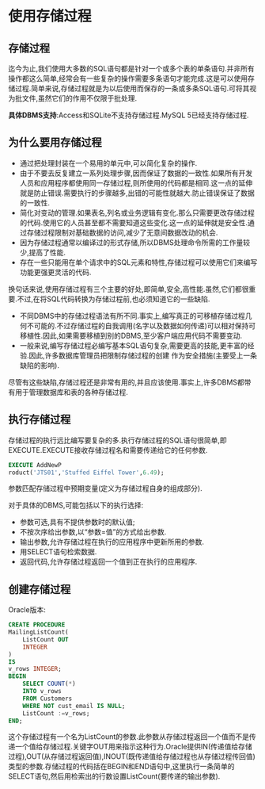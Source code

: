 # 使用存储过程

## 存储过程

迄今为止,我们使用大多数的SQL语句都是针对一个或多个表的单条语句.并非所有操作都这么简单,经常会有一些复杂的操作需要多条语句才能完成.这是可以使用存储过程.简单来说,存储过程就是为以后使用而保存的一条或多条SQL语句.可将其视为批文件,虽然它们的作用不仅限于批处理.

**具体DBMS支持**:Access和SQLite不支持存储过程.MySQL 5已经支持存储过程.

## 为什么要用存储过程

- 通过把处理封装在一个易用的单元中,可以简化复杂的操作.
- 由于不要去反复建立一系列处理步骤,因而保证了数据的一致性.如果所有开发人员和应用程序都使用同一存储过程,则所使用的代码都是相同.这一点的延伸就是防止错误.需要执行的步骤越多,出错的可能性就越大.防止错误保证了数据的一致性.
- 简化对变动的管理.如果表名,列名或业务逻辑有变化.那么只需要更改存储过程的代码.使用它的人员甚至都不需要知道这些变化.这一点的延伸就是安全性.通过存储过程限制对基础数据的访问,减少了无意间数据改动的机会.
- 因为存储过程通常以编译过的形式存储,所以DBMS处理命令所需的工作量较少,提高了性能.
- 存在一些只能用在单个请求中的SQL元素和特性,存储过程可以使用它们来编写功能更强更灵活的代码.

换句话来说,使用存储过程有三个主要的好处,即简单,安全,高性能.虽然,它们都很重要.不过,在将SQL代码转换为存储过程前,也必须知道它的一些缺陷.

- 不同DBMS中的存储过程语法有所不同.事实上,编写真正的可移植存储过程几何不可能的.不过存储过程的自我调用(名字以及数据如何传递)可以相对保持可移植性.因此,如果需要移植到别的DBMS,至少客户端应用代码不需要变动.
- 一般来说,编写存储过程必编写基本SQL语句复杂,需要更高的技能,更丰富的经验.因此,许多数据库管理员把限制存储过程的创建 作为安全措施(主要受上一条缺陷的影响).

尽管有这些缺陷,存储过程还是非常有用的,并且应该使用.事实上,许多DBMS都带有用于管理数据库和表的各种存储过程.

## 执行存储过程

存储过程的执行远比编写要复杂的多.执行存储过程的SQL语句很简单,即EXECUTE.EXECUTE接收存储过程名和需要传递给它的任何参数.

```sql
EXECUTE AddNewP
roduct('JTS01','Stuffed Eiffel Tower',6.49);
```

参数匹配存储过程中预期变量(定义为存储过程自身的组成部分).

对于具体的DBMS,可能包括以下的执行选择:

- 参数可选,具有不提供参数时的默认值;
- 不按次序给出参数,以“参数=值”的方式给出参数.
- 输出参数,允许存储过程在执行的应用程序中更新所用的参数.
- 用SELECT语句检索数据.
- 返回代码,允许存储过程返回一个值到正在执行的应用程序.

## 创建存储过程

Oracle版本:

```sql
CREATE PROCEDURE
MailingListCount(
    ListCount OUT
    INTEGER
)
IS
v_rows INTEGER;
BEGIN
    SELECT COUNT(*)
    INTO v_rows
    FROM Customers
    WHERE NOT cust_email IS NULL;
    ListCount :=v_rows;
END;
```

这个存储过程有一个名为ListCount的参数.此参数从存储过程返回一个值而不是传递一个值给存储过程.关键字OUT用来指示这种行为.Oracle提供IN(传递值给存储过程),OUT(从存储过程返回值),INOUT(既传递值给存储过程也从存储过程传回值)类型的参数.存储过程的代码括在BEGIN和END语句中,这里执行一条简单的SELECT语句,然后用检索出的行数设置ListCount(要传递的输出参数).